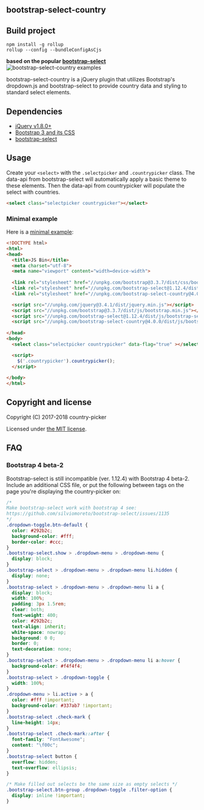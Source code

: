 ## bootstrap-select-country
## Build project
```
npm install -g rollup
rollup --config --bundleConfigAsCjs
```

**based on the popular [bootstrap-select](https://silviomoreto.github.io/bootstrap-select/)**
![bootstrap-select-country examples](https://preview.ibb.co/dJ7sA6/Screen_Shot_2017_11_19_at_14_52_35.png)


bootstrap-select-country is a jQuery plugin that utilizes Bootstrap's dropdown.js and bootstrap-select to provide country data and styling to standard select elements.

## Dependencies

- [jQuery v1.8.0+](https://jquery.com)
- [Bootstrap 3 and its CSS](https://getbootstrap.com/docs/3.3/)
- [bootstrap-select](https://developer.snapappointments.com/bootstrap-select/)


## Usage

Create your `<select>` with the `.selectpicker` and `.countrypicker` class. The data-api from bootstrap-select will automatically apply a basic theme to these elements. Then the data-api from countrypicker will populate the select with countries.

```html
<select class="selectpicker countrypicker"></select>
```

### Minimal example

Here is a [minimal example](https://jsbin.com/xacuyin/edit?html,output):

```html
<!DOCTYPE html>
<html>
<head>
  <title>JS Bin</title>
  <meta charset="utf-8">
  <meta name="viewport" content="width=device-width">
  
  <link rel="stylesheet" href="//unpkg.com/bootstrap@3.3.7/dist/css/bootstrap.min.css" type="text/css" />
  <link rel="stylesheet" href="//unpkg.com/bootstrap-select@1.12.4/dist/css/bootstrap-select.min.css" type="text/css" />
  <link rel="stylesheet" href="//unpkg.com/bootstrap-select-country@4.0.0/dist/css/bootstrap-select-country.min.css" type="text/css" />

  <script src="//unpkg.com/jquery@3.4.1/dist/jquery.min.js"></script>
  <script src="//unpkg.com/bootstrap@3.3.7/dist/js/bootstrap.min.js"></script>
  <script src="//unpkg.com/bootstrap-select@1.12.4/dist/js/bootstrap-select.min.js"></script>
  <script src="//unpkg.com/bootstrap-select-country@4.0.0/dist/js/bootstrap-select-country.min.js"></script>
  
</head>
<body>
  <select class="selectpicker countrypicker" data-flag="true" ></select>

  <script>
    $('.countrypicker').countrypicker();
  </script>
  
</body>
</html>
```

## Copyright and license

Copyright (C) 2017-2018 country-picker

Licensed under [the MIT license](LICENSE).

## FAQ
### Bootstrap 4 beta-2

Bootstrap-select is still incompatible (ver. 1.12.4) with Bootstrap 4 beta-2.
Include an additional CSS file, or put the following between <style></style> tags on the page you're displaying the country-picker on:

```css
/*
Make bootstrap-select work with bootstrap 4 see:
https://github.com/silviomoreto/bootstrap-select/issues/1135
*/
.dropdown-toggle.btn-default {
  color: #292b2c;
  background-color: #fff;
  border-color: #ccc;
}
.bootstrap-select.show > .dropdown-menu > .dropdown-menu {
  display: block;
}
.bootstrap-select > .dropdown-menu > .dropdown-menu li.hidden {
  display: none;
}
.bootstrap-select > .dropdown-menu > .dropdown-menu li a {
  display: block;
  width: 100%;
  padding: 3px 1.5rem;
  clear: both;
  font-weight: 400;
  color: #292b2c;
  text-align: inherit;
  white-space: nowrap;
  background: 0 0;
  border: 0;
  text-decoration: none;
}
.bootstrap-select > .dropdown-menu > .dropdown-menu li a:hover {
  background-color: #f4f4f4;
}
.bootstrap-select > .dropdown-toggle {
  width: 100%;
}
.dropdown-menu > li.active > a {
  color: #fff !important;
  background-color: #337ab7 !important;
}
.bootstrap-select .check-mark {
  line-height: 14px;
}
.bootstrap-select .check-mark::after {
  font-family: "FontAwesome";
  content: "\f00c";
}
.bootstrap-select button {
  overflow: hidden;
  text-overflow: ellipsis;
}

/* Make filled out selects be the same size as empty selects */
.bootstrap-select.btn-group .dropdown-toggle .filter-option {
  display: inline !important;
}
```
